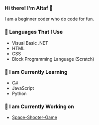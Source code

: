 ### Hi there! I'm Altaf 👋

I am a beginner coder who do code for fun.

### 🚀 Languages That I Use
- Visual Basic .NET
- HTML
- CSS
- Block Programming Language (Scratch)

### 📖 I am Currently Learning
- C#
- JavaScript
- Python

### 🔧 I am Currently Working on
- [Space-Shooter-Game](//github.com/altaf-creator/Space-Shooter-Game)
